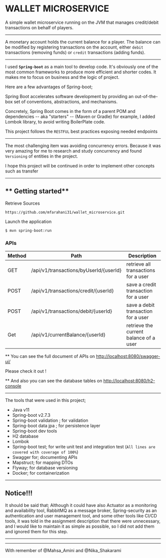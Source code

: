 # WALLET MICROSERVICE

A simple wallet microservice running on the JVM that manages credit/debit transactions on behalf of players.

---
A monetary account holds the current balance for a player. The balance can be modified by registering transactions on
the account, either `debit`
transactions (removing funds) or `credit` transactions (adding funds).

---
I used **`Spring-boot`** as a main tool to develop code. It's obviously one of the most common frameworks to produce
more efficient and shorter codes. It makes me to focus on business and the logic of project.

Here are a few advantages of Spring-boot;

Spring Boot accelerates software development by providing an out-of-the-box set of conventions, abstractions, and
mechanisms.

Concretely, Spring Boot comes in the form of a parent POM and dependencies -- aka "starters" -- (Maven or Gradle) for
example, I added Lombok library, to avoid writing BoilerPlate code.

This project follows the `RESTFUL` best practices exposing needed endpoints

---

The most challenging item was avoiding concurrency errors. Because it was very amazing for me to research and study
concurrency and found `Versioning` of entities in the project.

I hope this project will be continued in order to implement other concepts such as transfer

---

** Getting started**
---
Retrieve Sources

    https://github.com/mfarahani31/wallet_microservice.git

Launch the application

    $ mvn spring-boot:run

### APIs

Method | Path           | Description                    |
-------|----------------|--------------------------------|
GET    | /api/v1/transactions/byUserId/{userId}      | retrieve all transactions for a user|
POST    | /api/v1/transactions/credit/{userId} | save a credit transaction for a user|
POST   | /api/v1/transactions/debit/{userId}   | save a debit transaction for a user |
Get    | /api/v1/currentBalance/{userId}      | retrieve the current balance of a user|

** You can see the full document of APIs on [http://localhost:8080/swagger-ui/](http://localhost:8080/swagger-ui/)

Please check it out !

** And also you can see the database tables on [http://localhost:8080/h2-console](http://localhost:8080/h2-console)

---

The tools that were used in this project;

- Java v11
- Spring-boot v2.7.3
- Spring-boot validation ; for validation
- Spring-boot data jpa ; for persistence layer
- Spring-boot dev tools
- H2 database
- Lombok
- Spring-boot test; for write unit test and integration test (`All lines are covered with coverage of 100%`)
- Swagger for; documenting APIs
- Mapstruct; for mapping DTOs
- Flyway; for database versioning
- Docker; for containerization

---
Notice!!!
--
It should be said that; Although it could have also Actuator as a monitoring and availability tool, RabbitMQ as a
message broker, Spring-security as an authentication and user management tool, and some other tools like CI/CD tools, it
was told in the assignment description that there were unnecessary, and I would like to maintain it as simple as
possible, so I did not add them and ignored them for this step.

---
---
With remember of @Mahsa_Amini and @Nika_Shakarami
